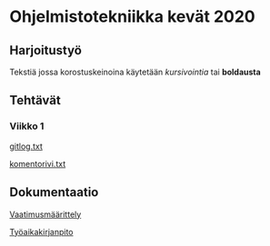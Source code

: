 # Ohjelmistotekniikka kevät 2020

## Harjoitustyö

Tekstiä jossa korostuskeinoina käytetään _kursivointia_ tai __boldausta__

## Tehtävät
### Viikko 1

[gitlog.txt](https://github.com/larikkai/ot-harjoitustyo/blob/master/laskarit/viikko1/gitlog.txt)

[komentorivi.txt](https://github.com/larikkai/ot-harjoitustyo/blob/master/laskarit/viikko1/komentorivi.txt)

## Dokumentaatio
[Vaatimusmäärittely](https://github.com/larikkai/ot-harjoitustyo/blob/master/AlgoritmitTehtavaGeneraattori/dokumentointi/vaatimustenmaarittely.md)

[Työaikakirjanpito](https://github.com/larikkai/ot-harjoitustyo/blob/master/AlgoritmitTehtavaGeneraattori/dokumentointi/tyoaikakirjanpito.md)


